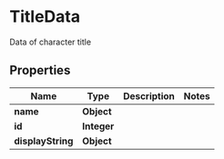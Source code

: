 

# TitleData

Data of character title

## Properties

Name | Type | Description | Notes
------------ | ------------- | ------------- | -------------
**name** | **Object** |  | 
**id** | **Integer** |  | 
**displayString** | **Object** |  | 



